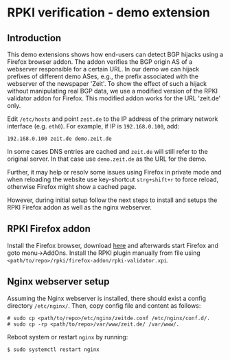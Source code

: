 # RPKI verification - demo extension

## Introduction

This demo extensions shows how end-users can detect BGP hijacks using a Firefox
browser addon. The addon verifies the BGP origin AS of a webserver responsible
for a certain URL. In our demo we can hijack prefixes of different demo ASes,
e.g., the prefix associated with the webserver of the newspaper 'Zeit'. To show
the effect of such a hijack without manipulating real BGP data, we use a
modified version of the RPKI validator addon for Firefox. This modified addon
works for the URL 'zeit.de' only.

Edit `/etc/hosts` and point `zeit.de` to the IP address of the primary network
interface (e.g. `eth0`). For example, if IP is `192.168.0.100`, add:
```
192.168.0.100 zeit.de demo.zeit.de
```

In some cases DNS entries are cached and `zeit.de` will still refer to the
original server. In that case use `demo.zeit.de` as the URL for the demo.

Further, it may help or resolv some issues using Firefox in private mode and
when reloading the website use key-shortcut `strg+shift+r` to force reload,
otherwise Firefox might show a cached page.

However, during initial setup follow the next steps to install and setups the
RPKI Firefox addon as well as the nginx webserver.

## RPKI Firefox addon

Install the Firefox browser, download [here](http://www.mozilla.org/firefox) and
afterwards start Firefox and goto menu->AddOns. Install the RPKI plugin manually
from file using `<path/to/repo>/rpki/firefox-addon/rpki-validator.xpi`.

## Nginx webserver setup

Assuming the Nginx webserver is installed, there should exist a config directory
`/etc/nginx/`. Then, copy config file and content as follows:
```
# sudo cp <path/to/repo>/etc/nginx/zeitde.conf /etc/nginx/conf.d/.
# sudo cp -rp <path/to/repo>/var/www/zeit.de/ /var/www/.
```

Reboot system or restart `nginx` by running:
```
$ sudo systemctl restart nginx
```
